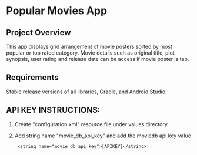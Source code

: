 # Popular Movies App

## Project Overview
This app displays grid arrangement of movie posters sorted by most popular or top rated category.
Movie details such as original title, plot synopsis, user rating and release date can be access if movie poster is tap.

## Requirements
Stable release versions of all libraries, Gradle, and Android Studio.

## API KEY INSTRUCTIONS:
1. Create "configuration.xml" resource file under values directory
2. Add string name "movie_db_api_key" and add the moviedb api key value

     
        <string name="movie_db_api_key">[APIKEY]</string>

